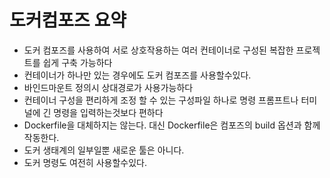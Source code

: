 # 도커컴포즈 요약

- 도커 컴포즈를 사용하여 서로 상호작용하는 여러 컨테이너로 구성된 복잡한 프로젝트를 쉽게 구축 가능하다
- 컨테이너가 하나만 있는 경우에도 도커 컴포즈를 사용할수있다.
- 바인드마운트 정의시 상대경로가 사용가능하다
- 컨테이너 구성을 편리하게 조정 할 수 있는 구성파일 하나로 명령 프롬프트나 터미널에 긴 명령을 입력하는것보다 편하다
- Dockerfile을 대체하지는 않는다. 대신 Dockerfile은 컴포즈의 build 옵션과 함께 작동한다.
- 도커 생태계의 일부일뿐 새로운 툴은 아니다.
- 도커 명령도 여전히 사용할수있다.
